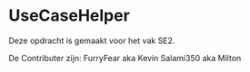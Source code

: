 # UseCaseHelper
Deze opdracht is gemaakt voor het vak SE2.

De Contributer zijn:
FurryFear aka Kevin
Salami350 aka Milton
